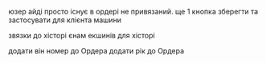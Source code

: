 юзер айді просто існує в ордері не привязаний.
ще 1 кнопка зберегти та застосувати для клієнта машини

звязки до хісторі
єнам екшинів для хісторі

додати він номер до Ордера
додати рік до Ордера